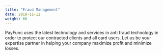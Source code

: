 ```yaml
---
title: "Fraud Management"
date: 2019-11-12
weight: 60
---
```

PayFunc uses the latest technology and services in anti fraud technology in order to protect our contracted clients and all card users. Let us be your expertise partner in helping your company maximize profit and minimize losses.
